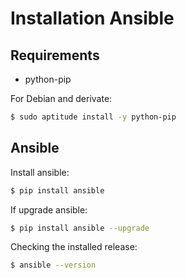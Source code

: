 Installation Ansible
====================

Requirements
------------

* python-pip

For Debian and derivate:
```bash
$ sudo aptitude install -y python-pip
```

Ansible
-------

Install ansible:
```bash
$ pip install ansible
```

If upgrade ansible:
```bash
$ pip install ansible --upgrade
```

Checking the installed release:
```bash
$ ansible --version
```
